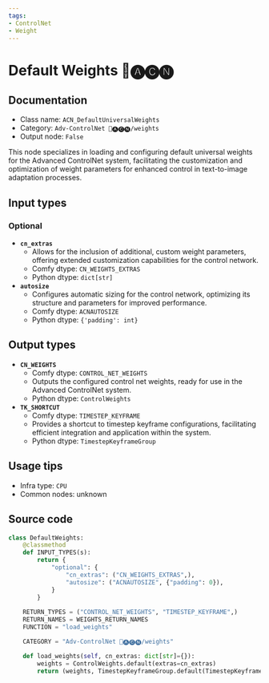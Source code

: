 ```yaml
---
tags:
- ControlNet
- Weight
---
```


# Default Weights 🛂🅐🅒🅝
## Documentation
- Class name: `ACN_DefaultUniversalWeights`
- Category: `Adv-ControlNet 🛂🅐🅒🅝/weights`
- Output node: `False`

This node specializes in loading and configuring default universal weights for the Advanced ControlNet system, facilitating the customization and optimization of weight parameters for enhanced control in text-to-image adaptation processes.
## Input types
### Optional
- **`cn_extras`**
    - Allows for the inclusion of additional, custom weight parameters, offering extended customization capabilities for the control network.
    - Comfy dtype: `CN_WEIGHTS_EXTRAS`
    - Python dtype: `dict[str]`
- **`autosize`**
    - Configures automatic sizing for the control network, optimizing its structure and parameters for improved performance.
    - Comfy dtype: `ACNAUTOSIZE`
    - Python dtype: `{'padding': int}`
## Output types
- **`CN_WEIGHTS`**
    - Comfy dtype: `CONTROL_NET_WEIGHTS`
    - Outputs the configured control net weights, ready for use in the Advanced ControlNet system.
    - Python dtype: `ControlWeights`
- **`TK_SHORTCUT`**
    - Comfy dtype: `TIMESTEP_KEYFRAME`
    - Provides a shortcut to timestep keyframe configurations, facilitating efficient integration and application within the system.
    - Python dtype: `TimestepKeyframeGroup`
## Usage tips
- Infra type: `CPU`
- Common nodes: unknown


## Source code
```python
class DefaultWeights:
    @classmethod
    def INPUT_TYPES(s):
        return {
            "optional": {
                "cn_extras": ("CN_WEIGHTS_EXTRAS",),
                "autosize": ("ACNAUTOSIZE", {"padding": 0}),
            }
        }
    
    RETURN_TYPES = ("CONTROL_NET_WEIGHTS", "TIMESTEP_KEYFRAME",)
    RETURN_NAMES = WEIGHTS_RETURN_NAMES
    FUNCTION = "load_weights"

    CATEGORY = "Adv-ControlNet 🛂🅐🅒🅝/weights"

    def load_weights(self, cn_extras: dict[str]={}):
        weights = ControlWeights.default(extras=cn_extras)
        return (weights, TimestepKeyframeGroup.default(TimestepKeyframe(control_weights=weights))) 

```
